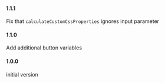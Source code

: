 #### 1.1.1
Fix that `calculateCustomCssProperties` ignores input parameter 

#### 1.1.0
Add additional button variables

#### 1.0.0
initial version
